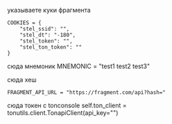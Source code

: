 указываете куки фрагмента

    COOKIES = {
        "stel_ssid": "",
        "stel_dt": "-180",
        "stel_token": "",
        "stel_ton_token": ""
    }


сюда мнемоник 
    MNEMONIC = "test1 test2 test3"

сюда хеш

	FRAGMENT_API_URL = "https://fragment.com/api?hash="

сюда токен с tonconsole
        self.ton_client = tonutils.client.TonapiClient(api_key="")
		
